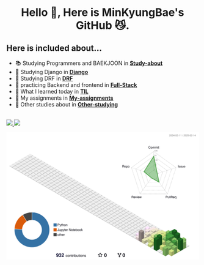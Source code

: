 <h1 align="center"> Hello 👋, Here is MinKyungBae's GitHub 😼.</h1>

## Here is included about...
- 📚 Studying Programmers and BAEKJOON in [**Study-about**](https://github.com/minkyungbae/Study-about)
- 📗 Studying Django in [**Django**](https://github.com/minkyungbae/Django)
- 📘 Studying DRF in [**DRF**](https://github.com/minkyungbae/DRF)
- 📘 practicing Backend and frontend in [**Full-Stack**](https://github.com/minkyungbae/Full-Stack)
- 📝 What I learned today in [**TIL**](https://github.com/minkyungbae/TIL)
- 🧐 My assignments in [**My-assignments**](https://github.com/minkyungbae/My-assignments/tree/main)
- 🤔 Other studies about in [**Other-studying**](https://github.com/minkyungbae/Other-studying)
<br>  

<a href="https://github.com/minkyungbae/github-readme-stats">
    <img src="https://github-readme-stats.vercel.app/api/top-langs/?username=minkyungbae&layout=donut&show_icons=true&theme=material-palenight&hide_border=true&bg_color=00000000&icon_color=58A6FF&text_color=blue&title_color=58A6FF&count_private=true&exclude_repo=Face-Transfer-Application" width=38% />
</a>   
<a href="https://github.com/minkyungbae/github-readme-stats">
  <img src="https://github-readme-stats.vercel.app/api?username=minkyungbae&show_icons=true&theme=material-palenight&hide_border=true&bg_color=00000000&icon_color=58A6FF&text_color=black&title_color=58A6FF&count_private=true" width=52% />
</a>

![](./profile-3d-contrib/profile-south-season-animate.svg)
